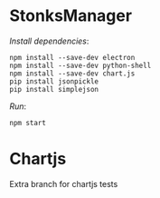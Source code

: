 # StonksManager

*Install dependencies*:
```
npm install --save-dev electron
npm install --save-dev python-shell
npm install --save-dev chart.js
pip install jsonpickle
pip install simplejson
```

*Run*:
```
npm start
```


# Chartjs

Extra branch for chartjs tests
